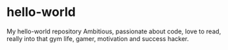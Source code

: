 # hello-world
My hello-world repository
Ambitious, passionate about code, love to read, really into that gym life, gamer, motivation and success hacker.
